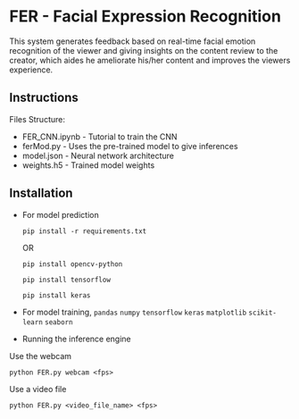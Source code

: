 # FER - Facial Expression Recognition
This system generates feedback based on
real-time facial emotion recognition of the viewer and giving insights on the content review to
the creator, which aides he ameliorate his/her content and improves the viewers experience.


## Instructions
Files Structure:
- FER_CNN.ipynb - Tutorial to train the CNN
- ferMod.py - Uses the pre-trained model to give inferences
- model.json - Neural network architecture
- weights.h5 - Trained model weights
## Installation

* For model prediction

    `pip install -r requirements.txt`
    
    OR
    
    `pip install opencv-python`
    
    `pip install tensorflow` 
    
    `pip install keras`
    
* For model training,
    `pandas` `numpy` `tensorflow` `keras` `matplotlib` `scikit-learn` `seaborn`
    
* Running the inference engine

Use the webcam

`python FER.py webcam <fps>`

Use a video file

`python FER.py <video_file_name> <fps>`


